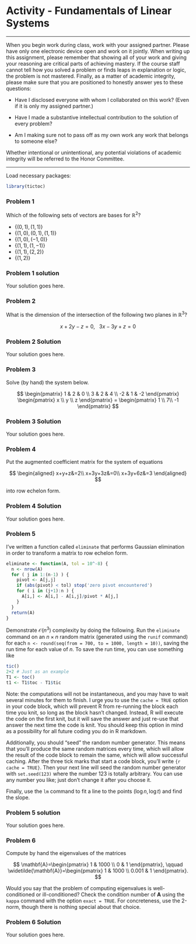Activity - Fundamentals of Linear Systems
================

------------------------------------------------------------------------

When you begin work during class, work with your assigned partner.
Please have only one electronic device open and work on it jointly. When
writing up this assignment, please remember that showing all of your
work and giving your reasoning are critical parts of achieving mastery.
If the course staff cannot tell how you solved a problem or finds leaps
in explanation or logic, the problem is not mastered. Finally, as a
matter of academic integrity, please make sure that you are positioned
to honestly answer yes to these questions:

- Have I disclosed everyone with whom I collaborated on this work? (Even
  if it is only my assigned partner.)

- Have I made a substantive intellectual contribution to the solution of
  every problem?

- Am I making sure not to pass off as my own work any work that belongs
  to someone else?

Whether intentional or unintentional, any potential violations of
academic integrity will be referred to the Honor Committee.

------------------------------------------------------------------------

Load necessary packages:

``` r
library(tictoc)
```

### Problem 1

Which of the following sets of vectors are bases for $\mathbb{R}^2$?

- $\{(0, 1), (1, 1)\}$
- $\{(1, 0), (0, 1), (1, 1)\}$
- $\{(1, 0), (-1, 0)\}$
- $\{(1, 1), (1, -1)\}$
- $\{(1, 1), (2, 2)\}$
- $\{(1, 2)\}$

### Problem 1 solution

Your solution goes here.

### Problem 2

What is the dimension of the intersection of the following two planes in
$\mathbb{R}^3$?

$$
x + 2y - z = 0, \ \ \ 3x - 3y + z = 0
$$

### Problem 2 Solution

Your solution goes here.

### Problem 3

Solve (by hand) the system below.

$$
\begin{pmatrix}
1 & 2 & 0 \\
3 & 2 & 4 \\
-2 & 1 & -2
\end{pmatrix} \begin{pmatrix}
x \\
y \\
z
\end{pmatrix} = \begin{pmatrix}
1 \\
7\\
-1
\end{pmatrix}
$$

### Problem 3 Solution

Your solution goes here.

### Problem 4

Put the augmented coefficient matrix for the system of equations

$$
\begin{aligned}
x+y+z&=2\\
x+3y+3z&=0\\
x+3y+6z&=3
\end{aligned}
$$

into row echelon form.

### Problem 4 Solution

Your solution goes here.

### Problem 5

I’ve written a function called `eliminate` that performs Gaussian
elimination in order to transform a matrix to row echelon form.

``` r
eliminate <- function(A, tol = 10^-8) {
  n <- nrow(A)
  for ( j in 1:(n-1) ) {
    pivot <- A[j,j]
    if (abs(pivot) < tol) stop('zero pivot encountered')
    for ( i in (j+1):n ) {
      A[i,] <- A[i,] - A[i,j]/pivot * A[j,]
    }
  }
  return(A)
}
```

Demonstrate $\mathcal{O}(n^3)$ complexity by doing the following. Run
the `eliminate` command on an $n \times n$ random matrix (generated
using the `runif` command) for each
`n <- round(seq(from = 700, to = 1000, length = 10))`, saving the run
time for each value of $n$. To save the run time, you can use something
like

``` r
tic()
2+2 # Just as an example
T1 <- toc()
t1 <- T1$toc - T1$tic
```

Note: the computations will not be instantaneous, and you may have to
wait several minutes for them to finish. I urge you to use the
`cache = TRUE` option in your code block, which will prevent R from
re-running the block each time you knit, so long as the block hasn’t
changed. Instead, R will execute the code on the first knit, but it will
save the answer and just re-use that answer the next time the code is
knit. You should keep this option in mind as a possibility for all
future coding you do in R markdown.

Additionally, you should “seed” the random number generator. This means
that you’ll produce the same random matrices every time, which will
allow the result of the code block to remain the same, which will allow
successful caching. After the three tick marks that start a code block,
you’ll write `{r cache = TRUE}`. Then your next line will seed the
random number generator with `set.seed(123)` where the number 123 is
totally arbitrary. You can use any number you like; just don’t change it
after you choose it.

Finally, use the `lm` command to fit a line to the points
$(\log n,\log t)$ and find the slope.

### Problem 5 solution

Your solution goes here.

### Problem 6

Compute by hand the eigenvalues of the matrices

$$
\mathbf{A}=\begin{pmatrix}
1 & 1000 \\
0 & 1
\end{pmatrix}, \qquad \widetilde{\mathbf{A}}=\begin{pmatrix}
1 & 1000 \\
0.001 & 1
\end{pmatrix}.
$$

Would you say that the problem of computing eigenvalues is
well-conditioned or ill-conditioned? Check the condition number of
$\mathbf{A}$ using the `kappa` command with the option `exact = TRUE`.
For concreteness, use the 2-norm, though there is nothing special about
that choice.

### Problem 6 Solution

Your solution goes here.
